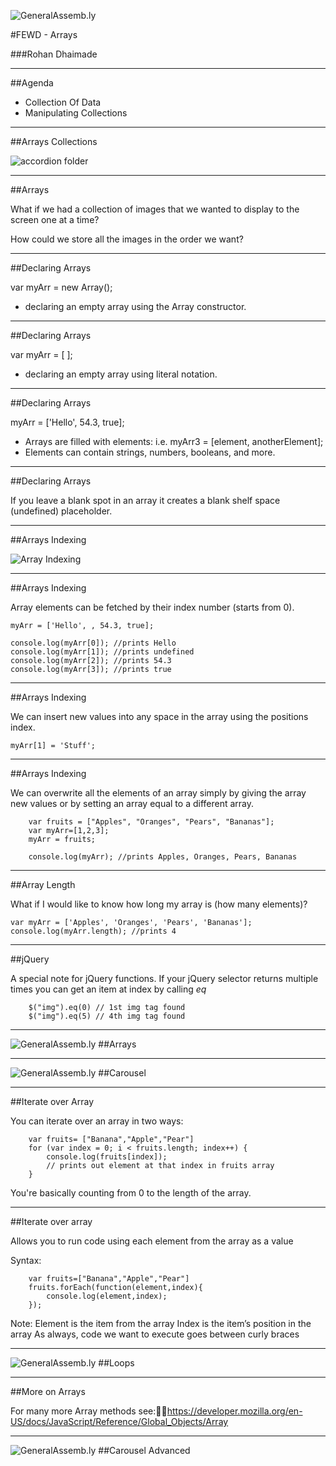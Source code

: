 ![GeneralAssemb.ly](../../img/icons/FEWD_Logo.png)

#FEWD - Arrays

###Rohan Dhaimade

---


##Agenda

*	Collection Of Data
*	Manipulating Collections

---


##Arrays Collections


![accordion folder](../../img/unit_1/accordian.jpg)

---


##Arrays

What if we had a collection of images that we wanted to display to the screen one at a time?

How could we store all the images in the order we want?

---

##Declaring Arrays

var myArr = new Array();

*	declaring an empty array using the Array constructor.

---


##Declaring Arrays

var myArr = [ ];

*	declaring an empty array using literal notation.

---

##Declaring Arrays

myArr = ['Hello', 54.3, true];

*	Arrays are filled with elements: i.e. myArr3 = [element, anotherElement];
*	Elements can contain strings, numbers, booleans, and more.


---

##Declaring Arrays


If you leave a blank spot in an array it creates a blank shelf space (undefined) placeholder.

---


##Arrays Indexing

![Array Indexing](../../img/unit_1/array_index_diagram.png)


---


##Arrays Indexing

Array elements can be fetched by their index number (starts from 0).

	myArr = ['Hello', , 54.3, true];

	console.log(myArr[0]); //prints Hello
	console.log(myArr[1]); //prints undefined
	console.log(myArr[2]); //prints 54.3
	console.log(myArr[3]); //prints true

---


##Arrays Indexing

We can insert new values into any space in the array using the positions index.

	myArr[1] = 'Stuff';


---


##Arrays Indexing

We can overwrite all the elements of an array simply by giving the array new values or by setting an array equal to a different array.

```
	var fruits = ["Apples", "Oranges", "Pears", "Bananas"];
	var myArr=[1,2,3];
	myArr = fruits;

	console.log(myArr); //prints Apples, Oranges, Pears, Bananas
```

---

##Array Length

What if I would like to know how long my array is (how many elements)?

	var myArr = ['Apples', 'Oranges', 'Pears', 'Bananas'];
	console.log(myArr.length); //prints 4


---

##jQuery

A special note for jQuery functions. If your jQuery selector returns multiple times you can get an item at index by calling *eq*

```
	$("img").eq(0) // 1st img tag found
	$("img").eq(5) // 4th img tag found
```

---


![GeneralAssemb.ly](../../img/icons/code_along.png)
##Arrays

---


![GeneralAssemb.ly](../../img/icons/exercise_icon_md.png)
##Carousel


---



##Iterate over Array

You can iterate over an array in two ways:

```
	var fruits= ["Banana","Apple","Pear"]
	for (var index = 0; i < fruits.length; index++) {
		console.log(fruits[index]);
		// prints out element at that index in fruits array
	}
```

You're basically counting from 0 to the length of the array.

---

##Iterate over array

Allows you to run code using each element from the array as a value

Syntax:

```
	var fruits=["Banana","Apple","Pear"]
	fruits.forEach(function(element,index){
		console.log(element,index);
	});
```


Note:
Element is the item from the array
Index is the item’s position in the array
As always, code we want to execute goes between curly braces

---


![GeneralAssemb.ly](../../img/icons/code_along.png)
##Loops

---


##More on Arrays

For many more Array methods see:https://developer.mozilla.org/en-US/docs/JavaScript/Reference/Global_Objects/Array


---


![GeneralAssemb.ly](../../img/icons/exercise_icon_md.png)
##Carousel Advanced

